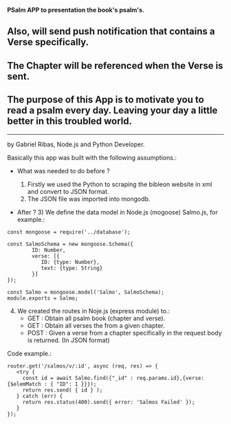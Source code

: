 **PSalm APP to presentation the book's psalm's.**<br /> 
## Also, will send push notification that contains a Verse specifically.<br />
## The Chapter will be referenced when the Verse is sent.<br />
## The purpose of this App is to motivate you to read a psalm every day. Leaving your day a little better in this troubled world.

-------------------------------------------------------------------------------------------------------------------------------
by Gabriel Ribas, Node.js and Python Developer.

Basically this app was built with the following assumptions.:
- What was needed to do before ?
   1) Firstly we used the Python to scraping the bibleon website in xml and convert to JSON format.
   2) The JSON file was imported into mongodb.

- After ?
   3) We define the data model in Node.js (mogoose) Salmo.js, for example.:

```
const mongoose = require('../database');

const SalmoSchema = new mongoose.Schema({
        ID: Number,
        verse: [{
           ID: {type: Number},
           text: {type: String}
        }]
});

const Salmo = mongoose.model('Salmo', SalmoSchema);
module.exports = Salmo;
```

   4) We created the routes in Noje.js (express module) to.:
      - GET : Obtain all psalm book (chapter and verse).
      - GET : Obtain all verses the from a given chapter.
      - POST : Given a verse from a chapter specifically in the request body is returned. (In JSON format)

Code example.:
```
router.get('/salmos/v/:id', async (req, res) => {
   <try {
     const id = await Salmo.find({"_id" : req.params.id},{verse: {$elemMatch : { "ID": 1 }}});
     return res.send( { id } );
   } catch (err) {
     return res.status(400).send({ error: 'Salmos Failed' });
   }
});
```
 
